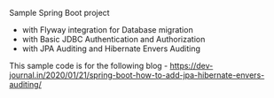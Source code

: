 Sample Spring Boot project 
  - with Flyway integration for Database migration
  - with Basic JDBC Authentication and Authorization
  - with JPA Auditing and Hibernate Envers Auditing
  
This sample code is for the following blog - https://dev-journal.in/2020/01/21/spring-boot-how-to-add-jpa-hibernate-envers-auditing/



